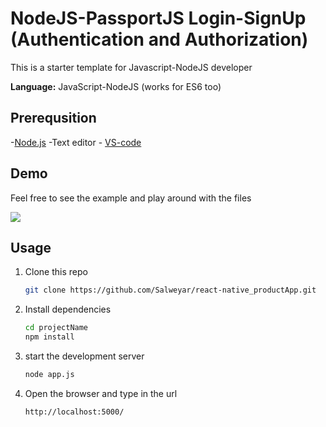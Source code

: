 # NodeJS-PassportJS Login-SignUp (Authentication and Authorization)

This is a starter template for Javascript-NodeJS developer

**Language:** JavaScript-NodeJS (works for ES6 too)


## Prerequsition

-[Node.js](https://nodejs.org/en/download/)
-Text editor - [VS-code](https://code.visualstudio.com/) 


## Demo

Feel free to see the example and play around with the files

![](https://salweyar.github.io/images/productApp/cap.gif)

## Usage

1. Clone this repo

   ```bash
   git clone https://github.com/Salweyar/react-native_productApp.git
   ```

2. Install dependencies

   ```bash
   cd projectName
   npm install
   ```
   
3. start the development server

   ```bash
   node app.js
   ```
4. Open the browser and type in the url

    ```bash
   http://localhost:5000/
   ```

      
